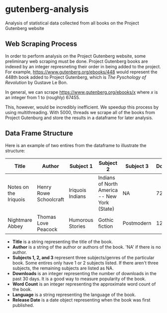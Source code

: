 # gutenberg-analysis
Analysis of statistical data collected from all books on the Project Gutenberg website

## Web Scraping Process
In order to perform analysis on the Project Gutenberg website, some preliminary web scraping must be done. Project Gutenberg books are indexed by an integer represneting their order in being added to the project. For example, https://www.gutenberg.org/ebooks/448 would represent the 448th book added to Project Gutenberg, which is *The Pyschology of Revolution* by Gustave Le Bon.

In general, we can scrape https://www.gutenberg.org/ebooks/x where *x* is an integer from 1 to (roughly) 67455.

This, however, would be incredibly inefficient. We speedup this process by using multithreading. With 5000, threads we scrape all of the books from Project Gutenburg and store the results in a dataframe for later analysis. 

## Data Frame Structure

Here is an example of two entires from the dataframe to illustrate the structure:

Title                 | Author         | Subject 1        | Subject 2      | Subject 3  | Downloads         | Word Count      | Language      | Release Date 
------------- | -------------  | ---------------  | -------------- | ---------- | ----------------- | --------------  | ------------  | -----------
Notes on the Iriquois  | Henry Rowe Schoolcraft  | Iriquois Indians     | Indians of North America -- New York (State)  | NA    | 72           | 96579         | English       | 2015-09-25
Nightmare Abbey | Thomas Love Peacock   | Humorous Stories    | Gothic fiction   | Postmodern    | 124           | 27380         | English       | 2006-02-01

- **Title** is a string representing the title of the book.
- **Author** is a string of the author or authors of the book. 'NA' if there is no author.
- **Subjects 1, 2, and 3** represent three subjects/genres of the particular book. Some entires only have 1 or 2 subjects listed. If there aren't three subjects, the remaining subjects are listed as NA.
- **Downloads** is an integer representing the number of downloads in the past 30 days. It is a good way to measure popularity of the book.
- **Word Count** is an integer representing the approximate word count of the book.
- **Language** is a string representing the language of the book.
- **Release Date** is a date object representing when the book was first published.
